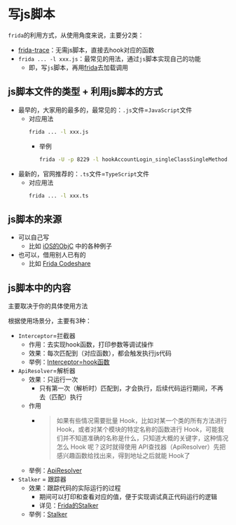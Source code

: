 # 写js脚本

`frida`的利用方式，从使用角度来说，主要分2类：

* [frida-trace](../../use_frida/frida_trace/README.md)：无需js脚本，直接去hook对应的函数
* `frida ... -l xxx.js`：最常见的用法，通过`js`脚本实现自己的功能
  * 即，写`js`脚本，再用[frida](../../use_frida/frida_cli/README.md)去加载调用

## js脚本文件的类型 + 利用js脚本的方式

* 最早的，大家用的最多的，最常见的：`.js`文件=`JavaScript`文件
  * 对应用法
    ```bash
    frida ... -l xxx.js
    ```
    * 举例
      ```bash
      frida -U -p 8229 -l hookAccountLogin_singleClassSingleMethod.js
      ```
* 最新的，官网推荐的：`.ts`文件=`TypeScript`文件
  * 对应用法
    ```bash
    frida ... -l xxx.ts
    ```

## js脚本的来源

* 可以自己写
  * 比如 [iOS的ObjC](../../frida_example/frida/ios_objc/README.md) 中的各种例子
* 也可以，借用别人已有的
  * 比如 [Frida Codeshare](../../frida_example/online_other_case/frida_codeshare.md)

## js脚本中的内容

主要取决于你的具体使用方法

根据使用场景分，主要有3种：

* `Interceptor`=拦截器
  * 作用：去实现hook函数，打印参数等调试操作
  * 效果：每次匹配到（对应函数），都会触发执行js代码
  * 举例：[Interceptor=hook函数](../../frida_example/frida/ios_objc/hook_func/README.md)
* `ApiResolver`=解析器
  * 效果：只运行一次
    * 只有第一次（解析时）匹配到，才会执行，后续代码运行期间，不再去（匹配）执行
  * 作用
    * > 如果有些情况需要批量 Hook，比如对某一个类的所有方法进行 Hook，或者对某个模块的特定名称的函数进行 Hook，可能我们并不知道准确的名称是什么，只知道大概的关键字，这种情况怎么 Hook 呢？这时就得使用 API查找器（ApiResolver）先把感兴趣函数给找出来，得到地址之后就能 Hook了
  * 举例：[ApiResolver](../../frida_example/frida/ios_objc/apiresolver/README.md)
* `Stalker` = 跟踪器
  * 效果：跟踪代码的实际运行的过程
    * 期间可以打印和查看对应的值，便于实现调试真正代码运行的逻辑
    * 详见：[Frida的Stalker](../../use_frida/frida_cli/frida_stalker.md)
  * 举例：[Stalker](../../frida_example/frida/ios_objc/stalker/README.md)
